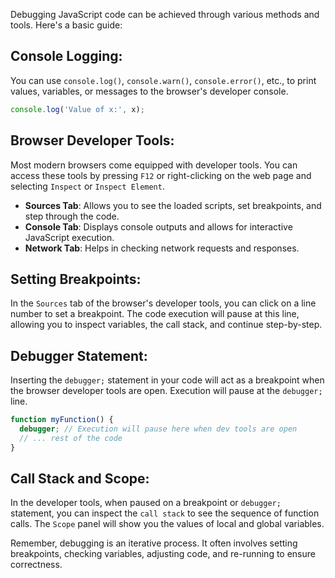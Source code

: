 Debugging JavaScript code can be achieved through various methods and tools. Here's a basic guide:

## Console Logging:

You can use `console.log()`, `console.warn()`, `console.error()`, etc., to print values, variables, or messages to the browser's developer console.

```js
console.log('Value of x:', x);
```

## Browser Developer Tools:

Most modern browsers come equipped with developer tools. You can access these tools by pressing `F12` or right-clicking on the web page and selecting `Inspect` or `Inspect Element`.

- **Sources Tab**: Allows you to see the loaded scripts, set breakpoints, and step through the code.
- **Console Tab**: Displays console outputs and allows for interactive JavaScript execution.
- **Network Tab**: Helps in checking network requests and responses.

## Setting Breakpoints:

In the `Sources` tab of the browser's developer tools, you can click on a line number to set a breakpoint. The code execution will pause at this line, allowing you to inspect variables, the call stack, and continue step-by-step.

## Debugger Statement:

Inserting the `debugger;` statement in your code will act as a breakpoint when the browser developer tools are open. Execution will pause at the `debugger;` line.

```js
function myFunction() {
  debugger; // Execution will pause here when dev tools are open
  // ... rest of the code
}
```

## Call Stack and Scope:

In the developer tools, when paused on a breakpoint or `debugger;` statement, you can inspect the `call stack` to see the sequence of function calls. The `Scope` panel will show you the values of local and global variables.

Remember, debugging is an iterative process. It often involves setting breakpoints, checking variables, adjusting code, and re-running to ensure correctness.
